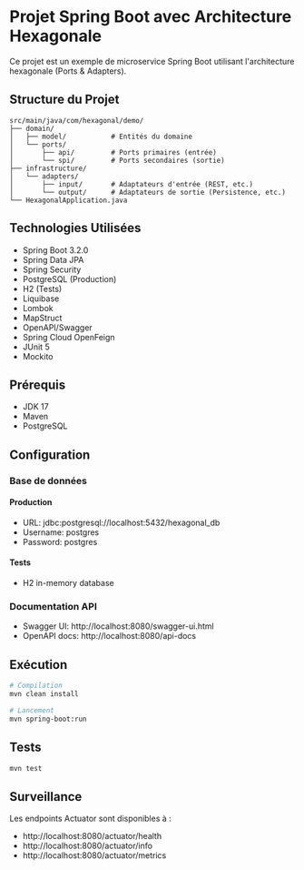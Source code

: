 # Projet Spring Boot avec Architecture Hexagonale

Ce projet est un exemple de microservice Spring Boot utilisant l'architecture hexagonale (Ports & Adapters).

## Structure du Projet

```
src/main/java/com/hexagonal/demo/
├── domain/
│   ├── model/           # Entités du domaine
│   └── ports/
│       ├── api/         # Ports primaires (entrée)
│       └── spi/         # Ports secondaires (sortie)
├── infrastructure/
│   └── adapters/
│       ├── input/       # Adaptateurs d'entrée (REST, etc.)
│       └── output/      # Adaptateurs de sortie (Persistence, etc.)
└── HexagonalApplication.java
```

## Technologies Utilisées

- Spring Boot 3.2.0
- Spring Data JPA
- Spring Security
- PostgreSQL (Production)
- H2 (Tests)
- Liquibase
- Lombok
- MapStruct
- OpenAPI/Swagger
- Spring Cloud OpenFeign
- JUnit 5
- Mockito

## Prérequis

- JDK 17
- Maven
- PostgreSQL

## Configuration

### Base de données

#### Production

- URL: jdbc:postgresql://localhost:5432/hexagonal_db
- Username: postgres
- Password: postgres

#### Tests

- H2 in-memory database

### Documentation API

- Swagger UI: http://localhost:8080/swagger-ui.html
- OpenAPI docs: http://localhost:8080/api-docs

## Exécution

```bash
# Compilation
mvn clean install

# Lancement
mvn spring-boot:run
```

## Tests

```bash
mvn test
```

## Surveillance

Les endpoints Actuator sont disponibles à :

- http://localhost:8080/actuator/health
- http://localhost:8080/actuator/info
- http://localhost:8080/actuator/metrics
